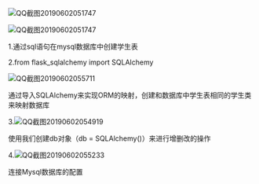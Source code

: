 ![QQ截图20190602051747](C:\Users\Bale\Desktop\QQ截图20190602052641.png)

![QQ截图20190602051747](C:\Users\Bale\Desktop\QQ截图20190602051747.png)

1.通过sql语句在mysql数据库中创建学生表

2.from flask_sqlalchemy import SQLAlchemy

![QQ截图20190602055711](C:\Users\Bale\Desktop\QQ截图20190602055711.png)

​	通过导入SQLAlchemy来实现ORM的映射，创建和数据库中学生表相同的学生类来映射数据库



3.![QQ截图20190602054919](C:\Users\Bale\Desktop\QQ截图20190602054919.png)

使用我们创建db对象（db = SQLAlchemy()）来进行增删改的操作

4.![QQ截图20190602055233](C:\Users\Bale\Desktop\QQ截图20190602055233.png)

连接Mysql数据库的配置